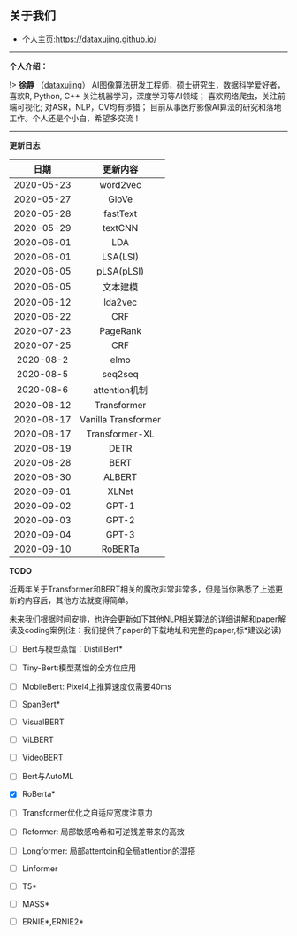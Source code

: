 
## 关于我们

+ 个人主页:https://dataxujing.github.io/

------

**个人介绍：**

!> **徐静** （[dataxujing](https://github.com/DataXujing)） AI图像算法研发工程师，硕士研究生，数据科学爱好者，喜欢R, Python, C++ 关注机器学习，深度学习等AI领域； 喜欢网络爬虫，关注前端可视化; 对ASR，NLP，CV均有涉猎；
目前从事医疗影像AI算法的研究和落地工作。个人还是个小白，希望多交流！

------

**更新日志**

|    日期              |   更新内容                |
|:--------------------:|:------------------------:|
|2020-05-23            |  word2vec                |
|2020-05-27            |  GloVe                   |
|2020-05-28            |  fastText                |
|2020-05-29            |  textCNN                 |
|2020-06-01            |  LDA                     |
|2020-06-01            |  LSA(LSI)                |
|2020-06-05            |  pLSA(pLSI)              |
|2020-06-05            |  文本建模                 |
|2020-06-12            |  lda2vec                 |
|2020-06-22            |  CRF                     |
|2020-07-23            |  PageRank                |
|2020-07-25            |  CRF                     |
|2020-08-2             |  elmo                    |
|2020-08-5             |  seq2seq                 |
|2020-08-6             |  attention机制            |
|2020-08-12            |  Transformer             |
|2020-08-17            |  Vanilla Transformer     |
|2020-08-17            |  Transformer-XL          |
|2020-08-19            |  DETR                    |
|2020-08-28            |  BERT                    |
|2020-08-30            |  ALBERT                  |
|2020-09-01            |  XLNet                   |
|2020-09-02            |  GPT-1                   |
|2020-09-03            |  GPT-2                   |
|2020-09-04            |  GPT-3                   |
|2020-09-10            |  RoBERTa                 |


**TODO**

近两年关于Transformer和BERT相关的魔改非常非常多，但是当你熟悉了上述更新的内容后，其他方法就变得简单。

未来我们根据时间安排，也许会更新如下其他NLP相关算法的详细讲解和paper解读及coding案例(注：我们提供了paper的下载地址和完整的paper,标\*建议必读)

* [ ] Bert与模型蒸馏：DistillBert\*
* [ ] Tiny-Bert:模型蒸馏的全方位应用
* [ ] MobileBert: Pixel4上推算速度仅需要40ms
* [ ] SpanBert\*
* [ ] VisualBERT
* [ ] ViLBERT
* [ ] VideoBERT
* [ ] Bert与AutoML
* [x] RoBerta\*
* [ ] Transformer优化之自适应宽度注意力
* [ ] Reformer: 局部敏感哈希和可逆残差带来的高效
* [ ] Longformer: 局部attentoin和全局attention的混搭
* [ ] Linformer
* [ ] T5\*
* [ ] MASS\*
* [ ] ERNIE\*,ERNIE2\*























